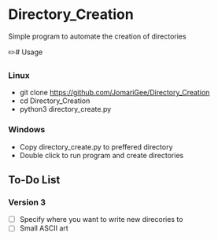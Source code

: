 # Directory_Creation
Simple program to automate the creation of directories

✏️# Usage 
### Linux
- git clone https://github.com/JomariGee/Directory_Creation
- cd Directory_Creation 
- python3 directory_create.py

### Windows
- Copy directory_create.py to preffered directory
- Double click to run program and create directories 

## To-Do List 
 ### Version 3
  - [ ] Specify where you want to write new direcories to
  - [ ] Small ASCII art 
